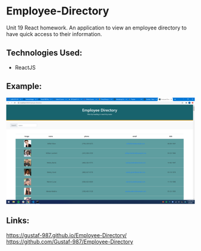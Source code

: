 # Employee-Directory
Unit 19 React homework. An application to view an employee directory to have quick access to their information.

## Technologies Used:
* ReactJS

## Example:
<img src="src/empDir.png">

## Links:
https://gustaf-987.github.io/Employee-Directory/
<br>
https://github.com/Gustaf-987/Employee-Directory